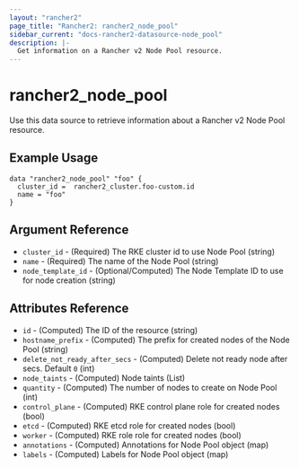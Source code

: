 ```yaml
---
layout: "rancher2"
page_title: "Rancher2: rancher2_node_pool"
sidebar_current: "docs-rancher2-datasource-node_pool"
description: |-
  Get information on a Rancher v2 Node Pool resource.
---
```


# rancher2\_node\_pool

Use this data source to retrieve information about a Rancher v2 Node Pool resource.

## Example Usage

```hcl
data "rancher2_node_pool" "foo" {
  cluster_id =  rancher2_cluster.foo-custom.id
  name = "foo"
}
```

## Argument Reference

* `cluster_id` - (Required) The RKE cluster id to use Node Pool (string)
* `name` - (Required) The name of the Node Pool (string)
* `node_template_id` - (Optional/Computed) The Node Template ID to use for node creation (string)


## Attributes Reference

* `id` - (Computed) The ID of the resource (string)
* `hostname_prefix` - (Computed) The prefix for created nodes of the Node Pool (string)
* `delete_not_ready_after_secs` - (Computed) Delete not ready node after secs. Default `0` (int)
* `node_taints` - (Computed) Node taints (List)
* `quantity` - (Computed) The number of nodes to create on Node Pool (int)
* `control_plane` - (Computed) RKE control plane role for created nodes (bool)
* `etcd` - (Computed) RKE etcd role for created nodes (bool)
* `worker` - (Computed) RKE role role for created nodes (bool)
* `annotations` - (Computed) Annotations for Node Pool object (map)
* `labels` - (Computed) Labels for Node Pool object (map)
